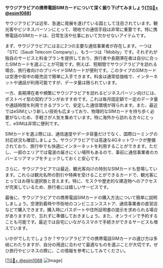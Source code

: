 **サウジアラビアの携帯電話SIMカードについて深く掘り下げてみましょう[[TG💪+ @esim1088](https://t.me/s/esim1088)]**

サウジアラビアは近年、急速に発展を遂げている国として注目されています。観光客やビジネスパーソンにとって、現地での通信手段は非常に重要です。特に携帯電話のSIMカードは、日常生活や仕事において欠かせないアイテムです。

まず、サウジアラビアには主に2つの主要な通信事業者が存在します。一つは「STC（Saudi Telecom Company）」、もう一つは「Mobily」です。それぞれが独自のサービスと料金プランを提供しており、旅行者や長期滞在者は自分に合ったSIMカードを選ぶことが可能です。例えば、短期間でサウジアラビアを訪れる場合、旅行者向けのプリペイドSIMカードが便利です。このタイプのSIMカードは空港や街中の販売店で簡単に入手できます。料金は通常低価格で、インターネットや通話が利用可能ですが、データ量は限られています。

一方、長期滞在者や頻繁にサウジアラビアを訪れるビジネスパーソン向けには、ポストペイ型の契約プランがおすすめです。これは毎月固定額で一定のデータ量や通話時間を利用できるプランで、安定した通信環境が得られます。また、最近ではeSIMという新しい技術も広まっており、物理的なSIMカードを持ち歩く必要がないため、手軽さが人気を集めています。特に海外から訪れる方々にとって、eSIMは非常に便利です。

SIMカードを選ぶ際には、通信速度やデータ容量だけでなく、国際ローミングの対応状況も確認しましょう。サウジアラビアでは高速な4Gネットワークが整備されており、旅行中でも快適にインターネットを利用することができます。ただし、一部のエリアでは電波の届きにくい場所もあるので、事前に通信事業者のカバーエリアマップをチェックしておくと安心です。

さらに、サウジアラビアでは最近、観光客向けの特別なSIMカードも登場しています。これらは観光名所の割引や特典を受けることができるカードで、観光客にとってはお得な選択肢と言えます。特に、モスクや歴史的な建造物へのアクセスが充実しているため、旅行者には嬉しいサービスです。

最後に、サウジアラビアでの携帯電話SIMカードの購入方法について簡単に説明しましょう。空港到着時や市街地のコンビニエンスストア、通信事業者の直営店などで購入できます。購入時にパスポートや住所証明書の提示を求められる場合がありますので、忘れずに準備しておきましょう。また、オンラインで予約することも可能です。最近では自宅にいながらスマホで手続きができるサービスも増えています。

いかがでしたでしょうか？サウジアラビアでの携帯電話SIMカードの選び方は多岐にわたりますが、自分の用途に合わせて最適なものを選ぶことが大切です。ぜひ旅行やビジネスの際に、この情報を参考にしてみてください。

[[TG💪+ @esim1088](https://t.me/s/esim1088) ![Image](https://i.postimg.cc/Y0z9fWf4/image.png)]